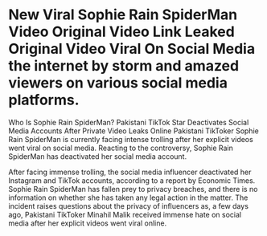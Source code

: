 # New Viral Sophie Rain SpiderMan Video Original Video Link Leaked Original Video Viral On Social Media the internet by storm and amazed viewers on various social media platforms.

Who Is Sophie Rain SpiderMan? Pakistani TikTok Star Deactivates Social Media Accounts After Private Video Leaks Online Pakistani TikToker Sophie Rain SpiderMan is currently facing intense trolling after her explicit videos went viral on social media. Reacting to the controversy, Sophie Rain SpiderMan has deactivated her social media account.

After facing immense trolling, the social media influencer deactivated her Instagram and TikTok accounts, according to a report by Economic Times. Sophie Rain SpiderMan has fallen prey to privacy breaches, and there is no information on whether she has taken any legal action in the matter. The incident raises questions about the privacy of influencers as, a few days ago, Pakistani TikToker Minahil Malik received immense hate on social media after her explicit videos went viral online.
